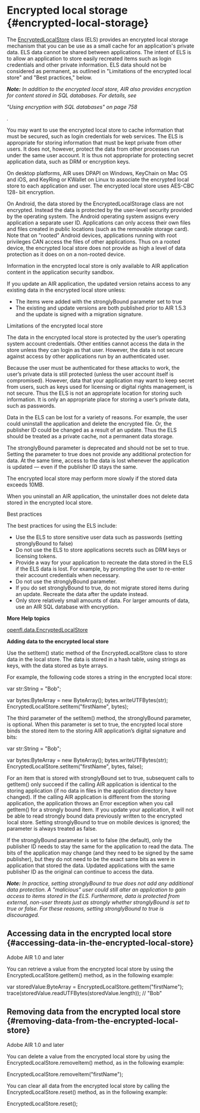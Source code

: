 # Encrypted local storage {#encrypted-local-storage}

The [EncryptedLocalStore](https://api.openfl.org/openfl/data/EncryptedLocalStore.html) class (ELS) provides an encrypted local storage mechanism that you can be use as a small cache for an application&#039;s private data. ELS data cannot be shared between applications. The intent of ELS is to allow an application to store easily recreated items such as login credentials and other private information. ELS data should not be considered as permanent, as outlined in &quot;Limitations of the encrypted local store&quot; and &quot;Best practices,&quot; below.

**_Note:_** _In addition to the encrypted local store, AIR also provides encryption for content stored in SQL databases. For details, see_

_"Using encryption with SQL databases" on page 758_

_._

You may want to use the encrypted local store to cache information that must be secured, such as login credentials for web services. The ELS is appropriate for storing information that must be kept private from other users. It does not, however, protect the data from other processes run under the same user account. It is thus not appropriate for protecting secret application data, such as DRM or encryption keys.

On desktop platforms, AIR uses DPAPI on Windows, KeyChain on Mac OS and iOS, and KeyRing or KWallet on Linux to associate the encrypted local store to each application and user. The encrypted local store uses AES-CBC 128- bit encryption.

On Android, the data stored by the EncryptedLocalStorage class are not encrypted. Instead the data is protected by the user-level security provided by the operating system. The Android operating system assigns every application a separate user ID. Applications can only access their own files and files created in public locations (such as the removable storage card). Note that on "rooted" Android devices, applications running with root privileges CAN access the files of other applications. Thus on a rooted device, the encrypted local store does not provide as high a level of data protection as it does on on a non-rooted device.

Information in the encrypted local store is only available to AIR application content in the application security sandbox.

If you update an AIR application, the updated version retains access to any existing data in the encrypted local store unless:

*   The items were added with the stronglyBound parameter set to true
*   The existing and update versions are both published prior to AIR 1.5.3 and the update is signed with a migration signature.

Limitations of the encrypted local store

The data in the encrypted local store is protected by the user’s operating system account credentials. Other entities cannot access the data in the store unless they can login as that user. However, the data is not secure against access by other applications run by an authenticated user.

Because the user must be authenticated for these attacks to work, the user’s private data is still protected (unless the user account itself is compromised). However, data that your application may want to keep secret from users, such as keys used for licensing or digital rights management, is not secure. Thus the ELS is not an appropriate location for storing such information. It is only an appropriate place for storing a user’s private data, such as passwords.

Data in the ELS can be lost for a variety of reasons. For example, the user could uninstall the application and delete the encrypted file. Or, the publisher ID could be changed as a result of an update. Thus the ELS should be treated as a private cache, not a permanent data storage.

The stronglyBound parameter is deprecated and should not be set to true. Setting the parameter to true does not provide any additional protection for data. At the same time, access to the data is lost whenever the application is updated — even if the publisher ID stays the same.

The encrypted local store may perform more slowly if the stored data exceeds 10MB.

When you uninstall an AIR application, the uninstaller does not delete data stored in the encrypted local store.

Best practices

The best practices for using the ELS include:

*   Use the ELS to store sensitive user data such as passwords (setting stronglyBound to false)
*   Do not use the ELS to store applications secrets such as DRM keys or licensing tokens.
*   Provide a way for your application to recreate the data stored in the ELS if the ELS data is lost. For example, by prompting the user to re-enter their account credentials when necessary.
*   Do not use the stronglyBound parameter.
*   If you do set stronglyBound to true, do not migrate stored items during an update. Recreate the data after the update instead.
*   Only store relatively small amounts of data. For larger amounts of data, use an AIR SQL database with encryption.

**More Help topics**

[openfl.data.EncryptedLocalStore](https://api.openfl.org/openfl/data/EncryptedLocalStore.html)

**Adding data to the encrypted local store**

Use the setItem() static method of the EncryptedLocalStore class to store data in the local store. The data is stored in a hash table, using strings as keys, with the data stored as byte arrays.

For example, the following code stores a string in the encrypted local store:

var str:String = &quot;Bob&quot;;

var bytes:ByteArray = new ByteArray(); bytes.writeUTFBytes(str); EncryptedLocalStore.setItem(&quot;firstName&quot;, bytes);

The third parameter of the setItem() method, the stronglyBound parameter, is optional. When this parameter is set to true, the encrypted local store binds the stored item to the storing AIR application’s digital signature and bits:

var str:String = &quot;Bob&quot;;

var bytes:ByteArray = new ByteArray(); bytes.writeUTFBytes(str); EncryptedLocalStore.setItem(&quot;firstName&quot;, bytes, false);

For an item that is stored with stronglyBound set to true, subsequent calls to getItem() only succeed if the calling AIR application is identical to the storing application (if no data in files in the application directory have changed). If the calling AIR application is different from the storing application, the application throws an Error exception when you call getItem() for a strongly bound item. If you update your application, it will not be able to read strongly bound data previously written to the encrypted local store. Setting stronglyBound to true on mobile devices is ignored; the parameter is always treated as false.

If the stronglyBound parameter is set to false (the default), only the publisher ID needs to stay the same for the application to read the data. The bits of the application may change (and they need to be signed by the same publisher), but they do not need to be the exact same bits as were in application that stored the data. Updated applications with the same publisher ID as the original can continue to access the data.

**_Note:_** _In practice, setting stronglyBound to true does not add any additional data protection. A "malicious" user could still alter an application to gain access to items stored in the ELS. Furthermore, data is protected from external, non-user threats just as strongly whether stronglyBound is set to true or false. For these reasons, setting stronglyBound to true is discouraged._

## Accessing data in the encrypted local store {#accessing-data-in-the-encrypted-local-store}

Adobe AIR 1.0 and later

You can retrieve a value from the encrypted local store by using the EncryptedLocalStore.getItem() method, as in the following example:

var storedValue:ByteArray = EncryptedLocalStore.getItem(&quot;firstName&quot;); trace(storedValue.readUTFBytes(storedValue.length)); // &quot;Bob&quot;

## Removing data from the encrypted local store {#removing-data-from-the-encrypted-local-store}

Adobe AIR 1.0 and later

You can delete a value from the encrypted local store by using the EncryptedLocalStore.removeItem() method, as in the following example:

EncryptedLocalStore.removeItem(&quot;firstName&quot;);

You can clear all data from the encrypted local store by calling the EncryptedLocalStore.reset() method, as in the following example:

EncryptedLocalStore.reset();